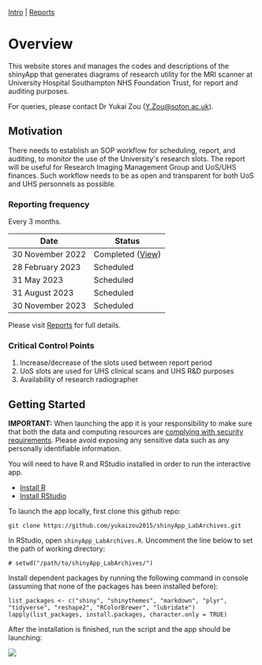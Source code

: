 [Intro](intro.md) | [Reports](reports.md)

# Overview

This website stores and manages the codes and descriptions of the shinyApp that generates diagrams of research utility for the MRI scanner at University Hospital Southampton NHS Foundation Trust, for report and auditing purposes.

For queries, please contact Dr Yukai Zou ([Y.Zou@soton.ac.uk](mailto:Y.Zou@soton.ac.uk)).

## Motivation

There needs to establish an SOP workflow for scheduling, report, and auditing, to monitor the use of the University's research slots. The report will be useful for Research Imaging Management Group and UoS/UHS finances. Such workflow needs to be as open and transparent for both UoS and UHS personnels as possible.

### Reporting frequency

Every 3 months.

| Date              | Status                      |
| ----------------- | --------------------------- |
| 30 November 2022  | Completed ([View](reports/report-2022-12.pdf))    |
| 28 February 2023  | Scheduled                                         |
| 31 May 2023       | Scheduled                                         |
| 31 August 2023    | Scheduled                                         |
| 30 November 2023  | Scheduled                                         |

Please visit [Reports](reports.md) for full details.

### Critical Control Points
 1. Increase/decrease of the slots used between report period
 2. UoS slots are used for UHS clinical scans and UHS R&D purposes
 3. Availability of research radiographer

## Getting Started

**IMPORTANT:** When launching the app it is your responsibility to make sure that both the data and computing resources are [complying with security requirements](https://mastering-shiny.org/scaling-security.html). Please avoid exposing any sensitive data such as any personally identifiable information.

You will need to have R and RStudio installed in order to run the interactive app.
 - [Install R](https://www.r-project.org/)
 - [Install RStudio](https://www.rstudio.com/)

To launch the app locally, first clone this github repo:

```
git clone https://github.com/yukaizou2015/shinyApp_LabArchives.git
```

In RStudio, open `shinyApp_LabArchives.R`. Uncomment the line below to set the path of working directory:
```{r}
# setwd("/path/to/shinyApp_LabArchives/")
```

Install dependent packages by running the following command in console (assuming that none of the packages has been installed before):

```{r}
list_packages <- c("shiny", "shinythemes", "markdown", "plyr", "tidyverse", "reshape2", "RColorBrewer", "lubridate")
lapply(list_packages, install.packages, character.only = TRUE)
```

After the installation is finished, run the script and the app should be launching:

![](https://raw.githubusercontent.com/yukaizou2015/shinyApp_LabArchives/main/img/app-overview-gui.png)
